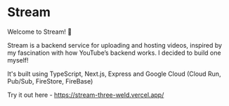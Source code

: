 # Stream

Welcome to Stream! 🎥

Stream is a backend service for uploading and hosting videos, inspired by my fascination with how YouTube’s backend works. I decided to build one myself!

It's built using TypeScript, Next.js, Express and Google Cloud (Cloud Run, Pub/Sub, FireStore, FireBase)

Try it out here - https://stream-three-weld.vercel.app/